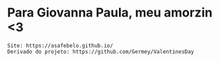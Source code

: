 # Para Giovanna Paula, meu amorzin <3
````
Site: https://asafebelo.github.io/
Derivado do projeto: https://github.com/Germey/ValentinesDay
````
